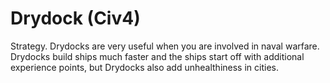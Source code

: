 # Drydock (Civ4)

Strategy.
Drydocks are very useful when you are involved in naval warfare. Drydocks build ships much faster and the ships start off with additional experience points, but Drydocks also add unhealthiness in cities. 
